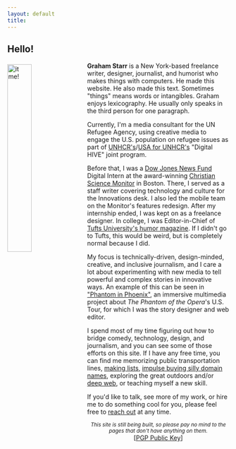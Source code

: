 ```yaml
---
layout: default
title: 
---
```


## Hello!

<p>
<img src="http://gstarr.me/projects/images/me.jpg" alt="it me!" title="Photo credit: Kristie Chua" style="float:left;width:33%;margin-right:15px;margin-top:5px"></p>   


**Graham Starr** is a New York-based freelance writer, designer, journalist, and humorist who makes things with computers. He made this website. He also made this text. Sometimes "things" means words or intangibles. Graham enjoys lexicography. He usually only speaks in the third person for one paragraph.  

Currently, I'm a media consultant for the UN Refugee Agency, using creative media to engage the U.S. population on refugee issues as part of [UNHCR's](http://www.unhcr.org/)/[USA for UNHCR's](http://www.unrefugees.org/) "Digital HIVE" joint program. 

Before that, I was a [Dow Jones News Fund](http://www.newsfund.org/) Digital Intern at the award-winning [Christian Science Monitor](http://www.csmonitor.com/About/People/Graham-Starr) in Boston. There, I served as a staff writer  covering technology and culture for the Innovations desk. I also led the mobile team on the Monitor's features redesign. After my internship ended, I was kept on as a freelance designer. In college, I was Editor-in-Chief of [Tufts University's humor magazine](http://www.tuftszamboni.com/). If I didn't go to Tufts, this would be weird, but is completely normal because I did.  

My focus is technically-driven, design-minded, creative, and inclusive journalism, and I care a lot about experimenting with new media to tell powerful and complex stories in innovative ways. An example of this can be seen in ["Phantom in Phoenix"](http://djnf.atavist.com/), an immersive multimedia project about *The Phantom of the Opera*'s U.S. Tour, for which I was the story designer and web editor.  

I spend most of my time figuring out how to bridge comedy, technology, design, and journalism, and you can see some of those efforts on this site. If I have any free time, you can find me memorizing public transportation lines, [making lists](http://www.gstarr.me/projects), [impulse buying silly domain names](http://beyonce.horse/), exploring the great outdoors and/or [deep web](http://www.cachemonet.com/), or teaching myself a new skill.  

If you'd like to talk, see more of my work, or hire me to do something cool for you, please feel free to <a href="mailto:&#104;&#101;&#108;&#108;&#111;&#064;&#103;&#115;&#116;&#097;&#114;&#114;&#046;&#109;&#101;?subject=Hi%20Graham%21">reach out</a> at any time.  

<center><small><i>This site is still being built, so please pay no mind to the pages that don't have anything on them.</i></center></small>  

<center>[<a href="https://pgp.mit.edu/pks/lookup?op=get&search=0xDB0D92DF71F4416F">PGP Public Key</a>]</center>

<div class="home">
<!--
  <div class="posts">
    {% for post in paginator.posts %}
      <div class="post py3">
        <p class="post-meta">{{ post.date | date: site.date_format }}</p>
        <a href="{{ post.url | prepend: site.baseurl }}" class="post-link"><h3 class="h1 post-title">{{ post.title }}</h3></a>
        <p class="post-summary">
          {% if post.summary %}
            {{ post.summary }}
          {% else %}
            {{ post.excerpt }}
          {% endif %}
        </p>
      </div>
    {% endfor %}
  </div>

  {% include pagination.html %}
-->  
</div>

<script>
  (function(i,s,o,g,r,a,m){i['GoogleAnalyticsObject']=r;i[r]=i[r]||function(){
  (i[r].q=i[r].q||[]).push(arguments)},i[r].l=1*new Date();a=s.createElement(o),
  m=s.getElementsByTagName(o)[0];a.async=1;a.src=g;m.parentNode.insertBefore(a,m)
  })(window,document,'script','//www.google-analytics.com/analytics.js','ga');

  ga('create', 'UA-57711230-4', 'auto');
  ga('send', 'pageview');

</script>

